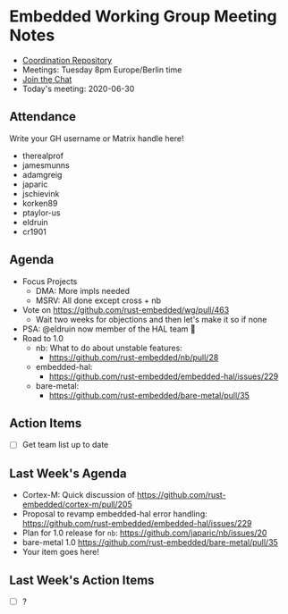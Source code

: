 # Embedded Working Group Meeting Notes

* [Coordination Repository]
* Meetings: Tuesday 8pm Europe/Berlin time
* [Join the Chat]
* Today's meeting: 2020-06-30

[Coordination Repository]: https://github.com/rust-embedded/wg
[Join the Chat]: https://riot.im/app/#/room/#rust-embedded:matrix.org
[Meeting Agenda]: #

## Attendance

Write your GH username or Matrix handle here!

* therealprof
* jamesmunns
* adamgreig
* japaric
* jschievink
* korken89
* ptaylor-us
* eldruin
* cr1901

## Agenda

* Focus Projects
    * DMA: More impls needed
    * MSRV: All done except cross + nb
* Vote on https://github.com/rust-embedded/wg/pull/463
    * Wait two weeks for objections and then let's make it so if none
* PSA: @eldruin now member of the HAL team :tada:
* Road to 1.0
    * nb: What to do about unstable features:
        * https://github.com/rust-embedded/nb/pull/28
    * embedded-hal:
        * https://github.com/rust-embedded/embedded-hal/issues/229
    * bare-metal:
        * https://github.com/rust-embedded/bare-metal/pull/35

## Action Items

* [ ] Get team list up to date

## Last Week's Agenda

* Cortex-M: Quick discussion of https://github.com/rust-embedded/cortex-m/pull/205
* Proposal to revamp embedded-hal error handling: https://github.com/rust-embedded/embedded-hal/issues/229
* Plan for 1.0 release for `nb`: https://github.com/japaric/nb/issues/20
* bare-metal 1.0 https://github.com/rust-embedded/bare-metal/pull/35
* Your item goes here!

## Last Week's Action Items

* [ ] ?
